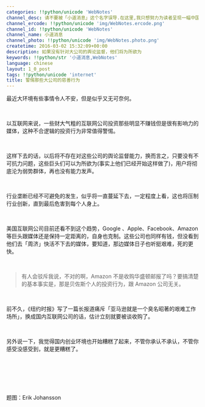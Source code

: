 ```yaml
---
categories: !!python/unicode 'WebNotes'
channel_desc: 请不要被「小道消息」这个名字误导.在这里,我只想努力为读者呈现一幅中国互联网的清明上河图.
channel_ercode: !!python/unicode 'img/WebNotes.ercode.png'
channel_id: !!python/unicode 'WebNotes'
channel_name: 小道消息
channel_photo: !!python/unicode 'img/WebNotes.photo.png'
createtime: 2016-03-02 15:32:09+00:00
description: 如果没有针对大公司的舆论监督，他们将为所欲为
keywords: !!python/str '小道消息,WebNotes'
language: chinese
layout: 1_0_post
tags: !!python/unicode 'internet'
title: 警惕那些大公司的慈善行为
---
```

<div class="rich_media_content" id="js_content">
<p>
         最近大环境有些事情令人不安，但是似乎又无可奈何。
        </p>
<p>
<br/>
</p>
<p>
         以互联网来说，一些财大气粗的互联网公司投资那些明显不赚钱但是很有影响力的媒体，这种不合逻辑的投资行为非常值得警惕。
        </p>
<p>
<br/>
</p>
<p>
         这样下去的话，以后将不存在对这些公司的舆论监督能力，换而言之，只要没有不可抗力问题，这些巨头们可以为所欲为(事实上他们已经开始这样做了)，用户将彻底沦为弱势群体，再也没有能力发声。
        </p>
<p>
<br/>
</p>
<p>
         行业垄断已经不可避免的发生，似乎将一直蔓延下去，一定程度上看，这也将压制行业创新，直到最后危害到每个人身上。
        </p>
<p>
<br/>
</p>
<p>
         美国互联网公司目前还看不到这个趋势，Google 、Apple、Facebook、Amazon 等巨头跟媒体还是保持一定距离的，自身也克制。这些公司也同样有钱，但没看到他们去「周济」快活不下去的媒体，要知道，那边媒体日子也听挺艰难，死的更快。
        </p>
<p>
<br/>
</p>
<blockquote>
<p>
          有人会驳斥我说，不对的啊，Amazon 不是收购华盛顿邮报了吗？要搞清楚的基本事实是，那是贝佐斯个人的投资行为，跟 Amazon 公司无关。
         </p>
</blockquote>
<p>
<br/>
</p>
<p>
         前不久，《纽约时报》写了一篇长报道痛斥「亚马逊就是一个臭名昭著的艰难工作场所」，换成国内互联网公司的话，估计立刻就要被谈收购了。
        </p>
<p>
<br/>
</p>
<p>
         另外说一下，我觉得国内创业环境也开始糟糕了起来，不管你承认不承认，不管你感受没感受到，就是更糟糕了。
        </p>
<p>
<br/>
</p>
<p>
<br/>
</p>
<p>
<br/>
</p>
<p>
         题图：Erik Johansson
        </p>
</div>